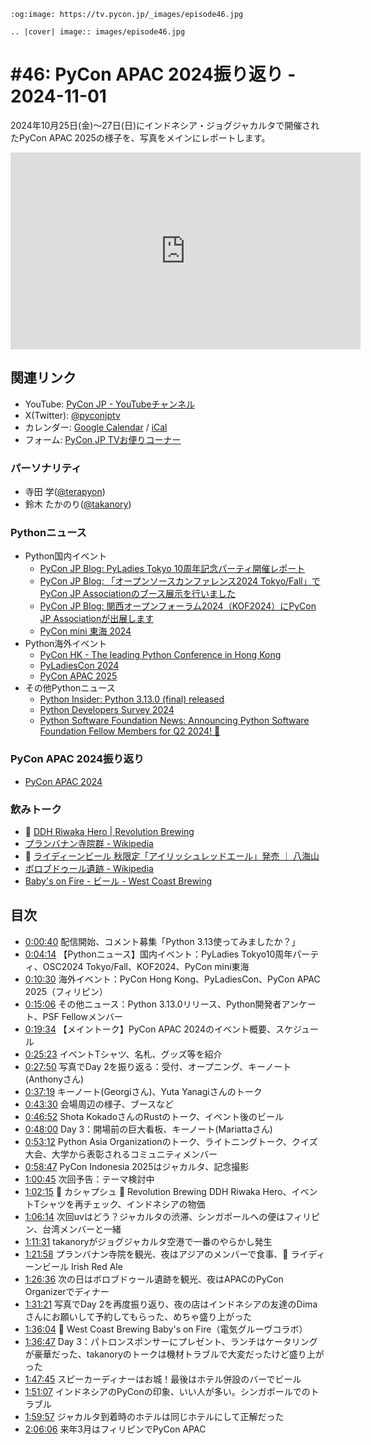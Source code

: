```{eval-rst}
:og:image: https://tv.pycon.jp/_images/episode46.jpg

.. |cover| image:: images/episode46.jpg
```

# #46: PyCon APAC 2024振り返り - 2024-11-01

2024年10月25日(金)〜27日(日)にインドネシア・ジョグジャカルタで開催されたPyCon APAC 2025の様子を、写真をメインにレポートします。

<iframe width="560" height="315" src="https://www.youtube.com/embed/LEL32joCGRo?si=ZEOf46UZpw1s8ElB" title="YouTube video player" frameborder="0" allow="accelerometer; autoplay; clipboard-write; encrypted-media; gyroscope; picture-in-picture; web-share" referrerpolicy="strict-origin-when-cross-origin" allowfullscreen></iframe>

## 関連リンク

* YouTube: [PyCon JP - YouTubeチャンネル](https://www.youtube.com/user/PyConJP)
* X(Twitter): [@pyconjptv](https://twitter.com/pyconjptv)
* カレンダー: [Google Calendar](https://calendar.google.com/calendar/embed?src=tv%40pycon.jp&ctz=Asia%2FTokyo&mode=AGENDA) / [iCal](https://calendar.google.com/calendar/ical/tv%40pycon.jp/public/basic.ics)
* フォーム: [PyCon JP TVお便りコーナー](https://docs.google.com/forms/d/e/1FAIpQLSfvL4cKteAaG_czTXjofR83owyjXekG9GNDGC6-jRZCb_2HRw/viewform)

### パーソナリティ

* 寺田 学([@terapyon](https://twitter.com))
* 鈴木 たかのり([@takanory](https://twitter.com/takanory))

### Pythonニュース

* Python国内イベント
  * [PyCon JP Blog: PyLadies Tokyo 10周年記念パーティ開催レポート](https://pyconjp.blogspot.com/2024/10/pyladies-tokyo-10th.html)
  * [PyCon JP Blog: 「オープンソースカンファレンス2024 Tokyo/Fall」でPyCon JP Associationのブース展示を行いました](https://pyconjp.blogspot.com/2024/10/pycamp-caravan-osc-2024-tokyo-fall-report.html)
  * [PyCon JP Blog: 関西オープンフォーラム2024（KOF2024）にPyCon JP Associationが出展します](https://pyconjp.blogspot.com/2024/10/pycamp-caravan-kof2024.html)
  * [PyCon mini 東海 2024](https://tokai.pycon.jp/2024/)
* Python海外イベント
  * [PyCon HK - The leading Python Conference in Hong Kong](https://pycon.hk/)
  * [PyLadiesCon 2024](https://conference.pyladies.com/)
  * [PyCon APAC 2025](https://pycon-apac.python.ph/)
* その他Pythonニュース
  * [Python Insider: Python 3.13.0 (final) released](https://pythoninsider.blogspot.com/2024/10/python-3130-final-released.html)
  * [Python Developers Survey 2024](https://survey.alchemer.com/s3/8009809/python-developers-survey-2024?sglocale=ja)
  * [Python Software Foundation News: Announcing Python Software Foundation Fellow Members for Q2 2024! 🎉](https://pyfound.blogspot.com/2024/10/announcing-python-software-foundation.html)

### PyCon APAC 2024振り返り

* [PyCon APAC 2024](https://2024-apac.pycon.id)

### 飲みトーク

* 🍺 [DDH Riwaka Hero | Revolution Brewing](https://revbrew.com/beer/small-batch-cans/riwaka-hero)
* [プランバナン寺院群 - Wikipedia](https://ja.wikipedia.org/wiki/%E3%83%97%E3%83%A9%E3%83%B3%E3%83%90%E3%83%8A%E3%83%B3%E5%AF%BA%E9%99%A2%E7%BE%A4)
* 🍺 [ライディーンビール 秋限定「アイリッシュレッドエール」発売 ｜ 八海山](https://www.hakkaisan.co.jp/info/products/%E3%83%A9%E3%82%A4%E3%83%87%E3%82%A3%E3%83%BC%E3%83%B3%E3%83%93%E3%83%BC%E3%83%AB-%E7%A7%8B%E9%99%90%E5%AE%9A%E3%80%8C%E3%82%A2%E3%82%A4%E3%83%AA%E3%83%83%E3%82%B7%E3%83%A5%E3%83%AC%E3%83%83%E3%83%89/)
* [ボロブドゥール遺跡 - Wikipedia](https://ja.wikipedia.org/wiki/%E3%83%9C%E3%83%AD%E3%83%96%E3%83%89%E3%82%A5%E3%83%BC%E3%83%AB%E9%81%BA%E8%B7%A1)
* [Baby's on Fire - ビール - West Coast Brewing](https://www.westcoastbrewing.jp/beer/babys-on-fire/)

## 目次

* [0:00:40](https://www.youtube.com/watch?v=LEL32joCGRo&t=40s) 配信開始、コメント募集「Python 3.13使ってみましたか？」
* [0:04:14](https://www.youtube.com/watch?v=LEL32joCGRo&t=254s) 【Pythonニュース】国内イベント：PyLadies Tokyo10周年パーティ、OSC2024 Tokyo/Fall、KOF2024、PyCon mini東海
* [0:10:30](https://www.youtube.com/watch?v=LEL32joCGRo&t=630s) 海外イベント：PyCon Hong Kong、PyLadiesCon、PyCon APAC 2025（フィリピン）
* [0:15:06](https://www.youtube.com/watch?v=LEL32joCGRo&t=906s) その他ニュース：Python 3.13.0リリース、Python開発者アンケート、PSF Fellowメンバー
* [0:19:34](https://www.youtube.com/watch?v=LEL32joCGRo&t=1174s) 【メイントーク】PyCon APAC 2024のイベント概要、スケジュール
* [0:25:23](https://www.youtube.com/watch?v=LEL32joCGRo&t=1523s) イベントTシャツ、名札、グッズ等を紹介
* [0:27:50](https://www.youtube.com/watch?v=LEL32joCGRo&t=1670s) 写真でDay 2を振り返る：受付、オープニング、キーノート(Anthonyさん)
* [0:37:19](https://www.youtube.com/watch?v=LEL32joCGRo&t=2239s) キーノート(Georgiさん)、Yuta Yanagiさんのトーク
* [0:43:30](https://www.youtube.com/watch?v=LEL32joCGRo&t=2610s) 会場周辺の様子、ブースなど
* [0:46:52](https://www.youtube.com/watch?v=LEL32joCGRo&t=2812s) Shota KokadoさんのRustのトーク、イベント後のビール
* [0:48:00](https://www.youtube.com/watch?v=LEL32joCGRo&t=2880s) Day 3：開場前の巨大看板、キーノート(Mariattaさん)
* [0:53:12](https://www.youtube.com/watch?v=LEL32joCGRo&t=3192s) Python Asia Organizationのトーク、ライトニングトーク、クイズ大会、大学から表彰されるコミュニティメンバー
* [0:58:47](https://www.youtube.com/watch?v=LEL32joCGRo&t=3527s) PyCon Indonesia 2025はジャカルタ、記念撮影
* [1:00:45](https://www.youtube.com/watch?v=LEL32joCGRo&t=3645s) 次回予告：テーマ検討中
* [1:02:15](https://www.youtube.com/watch?v=LEL32joCGRo&t=3735s) 🍻 カシャプシュ 🍺 Revolution Brewing DDH Riwaka Hero、イベントTシャツを再チェック、インドネシアの物価
* [1:06:14](https://www.youtube.com/watch?v=LEL32joCGRo&t=3974s) 次回uvはどう？ジャカルタの渋滞、シンガポールへの便はフィリピン、台湾メンバーと一緒
* [1:11:31](https://www.youtube.com/watch?v=LEL32joCGRo&t=4291s) takanoryがジョグジャカルタ空港で一番のやらかし発生
* [1:21:58](https://www.youtube.com/watch?v=LEL32joCGRo&t=4918s) プランバナン寺院を観光、夜はアジアのメンバーで食事、🍺 ライディーンビール Irish Red Ale
* [1:26:36](https://www.youtube.com/watch?v=LEL32joCGRo&t=5196s) 次の日はボロブドゥール遺跡を観光、夜はAPACのPyCon Organizerでディナー
* [1:31:21](https://www.youtube.com/watch?v=LEL32joCGRo&t=5481s) 写真でDay 2を再度振り返り、夜の店はインドネシアの友達のDimaさんにお願いして予約してもらった、めちゃ盛り上がった
* [1:36:04](https://www.youtube.com/watch?v=LEL32joCGRo&t=5764s) 🍺 West Coast Brewing Baby's on Fire（電気グルーヴコラボ）
* [1:36:47](https://www.youtube.com/watch?v=LEL32joCGRo&t=5807s) Day 3：パトロンスポンサーにプレゼント、ランチはケータリングが豪華だった、takanoryのトークは機材トラブルで大変だったけど盛り上がった
* [1:47:45](https://www.youtube.com/watch?v=LEL32joCGRo&t=6465s) スピーカーディナーはお城！最後はホテル併設のバーでビール
* [1:51:07](https://www.youtube.com/watch?v=LEL32joCGRo&t=6667s) インドネシアのPyConの印象、いい人が多い。シンガポールでのトラブル
* [1:59:57](https://www.youtube.com/watch?v=LEL32joCGRo&t=7197s) ジャカルタ到着時のホテルは同じホテルにして正解だった
* [2:06:06](https://www.youtube.com/watch?v=LEL32joCGRo&t=7566s) 来年3月はフィリピンでPyCon APAC

